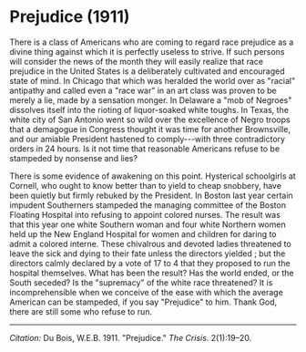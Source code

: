 <!--
title:   Prejudice
author:  Du Bois, W.E.B.
journal: The Crisis
year:    1911
volume:  2
issue:   1
pages:   19-20
-->

# Prejudice (1911)

There is a class of Americans who are coming to regard race prejudice as a divine thing against which it is perfectly useless to strive. If such persons will consider the news of the month they will easily realize that race prejudice in the United States is a deliberately cultivated and encouraged state of mind. In Chicago that which was heralded the world over as "racial" antipathy and called even a "race war" in an art class was proven to be merely a lie, made by a sensation monger. In Delaware a "mob of Negroes" dissolves itself into the rioting of liquor-soaked white toughs. In Texas, the white city of San Antonio went so wild over the excellence of Negro troops that a demagogue in
Congress thought it was time for another Brownsville, and our amiable President hastened to comply---with three contradictory orders in 24 hours. Is it not time that reasonable Americans refuse to be stampeded by nonsense and lies?

There is some evidence of awakening on this point. Hysterical schoolgirls at Cornell, who ought to know better than to yield to cheap snobbery, have been quietly but firmly rebuked by the President. In Boston last year certain impudent Southerners stampeded the managing committee of the Boston Floating Hospital into refusing to appoint colored nurses. The result was that this year one white Southern woman and four white Northern women held up the New England Hospital for women and children for daring to admit a colored interne. These chivalrous and devoted ladies threatened to leave the sick and dying to their fate unless the directors yielded ; but the directors calmly declared by a vote of 17 to 4 that they proposed to run the hospital themselves. What has been the result? Has the world ended, or the South seceded? Is the "supremacy" of the white race threatened? It is incomprehensible when we conceive of the ease with which the average American can be stampeded, if you say "Prejudice" to him. Thank God, there are still some who refuse to run.

______________
*Citation:* Du Bois, W.E.B. 1911. "Prejudice." *The Crisis*. 2(1):19&ndash;20.